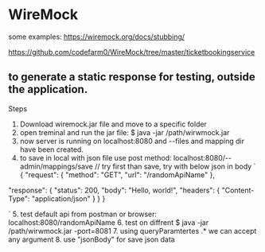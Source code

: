 # WireMock
some examples:
https://wiremock.org/docs/stubbing/

https://github.com/codefarm0/WireMock/tree/master/ticketbookingservice

## to generate a static response for testing, outside the application.
Steps
1. Download wiremock.jar file and move to a specific folder
2. open treminal and run the jar file: $ java -jar /path/wirwmock.jar
3. now server is running on localhost:8080 and --files and mapping dir have been created.
4. to save in local with json file use post method: localhost:8080/--admin/mappings/save // try first than save, try with below json in body
`
{
  "request": {
    "method": "GET",
    "url": "/randomApiName"
  },

  "response": {
    "status": 200,
    "body": "Hello, world!",
    "headers": {
        "Content-Type": "application/json"
    }
  }
}

`
5. test default api from postman or browser: localhost:8080/randomApiName
6. test on diffrent $ java -jar /path/wirwmock.jar -port=8081
7. using queryParamtertes .* we can accept any argument
8. use "jsonBody" for save json data

